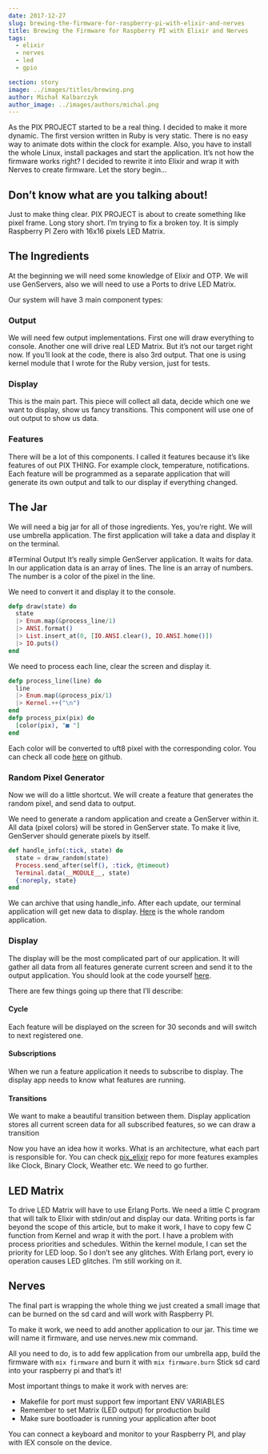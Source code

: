 ```yaml
---
date: 2017-12-27
slug: brewing-the-firmware-for-raspberry-pi-with-elixir-and-nerves
title: Brewing the Firmware for Raspberry PI with Elixir and Nerves
tags:
  - elixir
  - nerves
  - led
  - gpio

section: story
image: ../images/titles/brewing.png
author: Michał Kalbarczyk
author_image: ../images/authors/michal.png
---
```


As the PIX PROJECT started to be a real thing. I decided to make it more dynamic. The first version written in Ruby is very static. There is no easy way to animate dots within the clock for example. Also, you have to install the whole Linux, install packages and start the application. It’s not how the firmware works right? I decided to rewrite it into Elixir and wrap it with Nerves to create firmware. Let the story begin…

## Don’t know what are you talking about!

Just to make thing clear. PIX PROJECT is about to create something like pixel frame. Long story short. I’m trying to fix a broken toy. It is simply Raspberry PI Zero with 16x16 pixels LED Matrix.

## The Ingredients

At the beginning we will need some knowledge of Elixir and OTP. We will use GenServers, also we will need to use a Ports to drive LED Matrix.

Our system will have 3 main component types:

### Output

We will need few output implementations. First one will draw everything to console. Another one will drive real LED Matrix. But it’s not our target right now. If you’ll look at the code, there is also 3rd output. That one is using kernel module that I wrote for the Ruby version, just for tests.

### Display

This is the main part. This piece will collect all data, decide which one we want to display, show us fancy transitions. This component will use one of out output to show us data.

### Features

There will be a lot of this components. I called it features because it’s like features of out PIX THING. For example clock, temperature, notifications. Each feature will be programmed as a separate application that will generate its own output and talk to our display if everything changed.

## The Jar

We will need a big jar for all of those ingredients. Yes, you’re right. We will use umbrella application. The first application will take a data and display it on the terminal.

#Terminal Output
It’s really simple GenServer application. It waits for data. In our application data is an array of lines. The line is an array of numbers. The number is a color of the pixel in the line.

We need to convert it and display it to the console.

```elixir
defp draw(state) do
  state
  |> Enum.map(&process_line/1)
  |> ANSI.format()
  |> List.insert_at(0, [IO.ANSI.clear(), IO.ANSI.home()])
  |> IO.puts()
end
```

We need to process each line, clear the screen and display it.

```elixir
defp process_line(line) do
  line
  |> Enum.map(&process_pix/1)
  |> Kernel.++("\n")
end
defp process_pix(pix) do
  [color(pix), "■ "]
end
```

Each color will be converted to uft8 pixel with the corresponding color. You can check all code [here](https://github.com/fazibear/pix_elixir/blob/master/apps/terminal/lib/terminal.ex) on github.

### Random Pixel Generator

Now we will do a little shortcut. We will create a feature that generates the random pixel, and send data to output.

We need to generate a random application and create a GenServer within it. All data (pixel colors) will be stored in GenServer state. To make it live, GenServer should generate pixels by itself.

```elixir
def handle_info(:tick, state) do
  state = draw_random(state)
  Process.send_after(self(), :tick, @timeout)
  Terminal.data(__MODULE__, state)
  {:noreply, state}
end
```

We can archive that using handle_info. After each update, our terminal application will get new data to display. [Here](https://github.com/fazibear/pix_elixir/tree/master/apps/random) is the whole random application.

### Display

The display will be the most complicated part of our application. It will gather all data from all features generate current screen and send it to the output application. You should look at the code yourself [here](https://github.com/fazibear/pix_elixir/tree/master/apps/display/lib).

There are few things going up there that I’ll describe:

#### Cycle

Each feature will be displayed on the screen for 30 seconds and will switch to next registered one.

#### Subscriptions

When we run a feature application it needs to subscribe to display. The display app needs to know what features are running.

#### Transitions

We want to make a beautiful transition between them. Display application stores all current screen data for all subscribed features, so we can draw a transition

Now you have an idea how it works. What is an architecture, what each part is responsible for. You can check [pix_elixir](https://github.com/fazibear/pix_elixir) repo for more features examples like Clock, Binary Clock, Weather etc. We need to go further.

## LED Matrix

To drive LED Matrix will have to use Erlang Ports. We need a little C program that will talk to Elixir with stdin/out and display our data. Writing ports is far beyond the scope of this article, but to make it work, I have to copy few C function from Kernel and wrap it with the port.
I have a problem with process priorities and schedules. Within the kernel module, I can set the priority for LED loop. So I don’t see any glitches. With Erlang port, every io operation causes LED glitches. I’m still working on it.

## Nerves

The final part is wrapping the whole thing we just created a small image that can be burned on the sd card and will work with Raspberry PI.

To make it work, we need to add another application to our jar. This time we will name it firmware, and use nerves.new mix command.

All you need to do, is to add few application from our umbrella app, build the firmware with `mix firmware` and burn it with `mix firmware.burn` Stick sd card into your raspberry pi and that’s it!

Most important things to make it work with nerves are:

- Makefile for port must support few important ENV VARIABLES
- Remember to set Matrix (LED output) for production build
- Make sure bootloader is running your application after boot

You can connect a keyboard and monitor to your Raspberry PI, and play with IEX console on the device.
